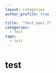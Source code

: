 ```yaml
---
layout: categories
author_profile: true

title:  "Test post 2"
categories:
  - Test
tags:
  - test
---
```


# test


